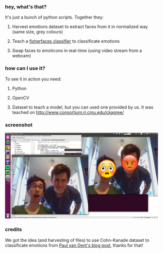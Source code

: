 ### hey, what's that?

It's just a bunch of python scripts. Together they:

1. Harvest emotions dataset to extract faces from it in normalized way (same size, grey colours)

2. Teach a [fisherfaces classifier](http://www.scholarpedia.org/article/Fisherfaces) to classificate emotions

3. Swap faces to emoticons in real-time (using video stream from a webcam)

### how can I use it?

To see it in action you need:

1. Python

2. OpenCV

3. Dataset to teach a model, but you can used one provided by us. It was teached on http://www.consortium.ri.cmu.edu/ckagree/


### screenshot
![05:38](/facemoji_screenshot.png?raw=true "05:38")

### credits

We got the idea (and harvesting of files) to use Cohn-Kanade dataset to classificate emotions from [Paul van Gent's blog post](http://www.paulvangent.com/2016/04/01/emotion-recognition-with-python-opencv-and-a-face-dataset/), thanks for that!
